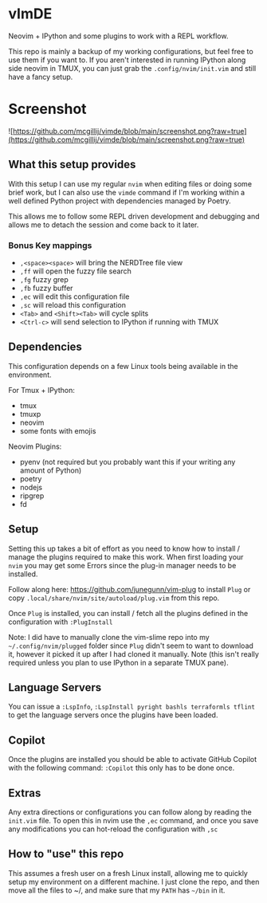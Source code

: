 # vImDE
Neovim + IPython and some plugins to work with a REPL workflow.

This repo is mainly a backup of my working configurations, but feel free to use them if you want to.
If you aren't interested in running IPython along side neovim in TMUX, you can just grab the `.config/nvim/init.vim` and still have a fancy setup.

# Screenshot
![https://github.com/mcgillij/vimde/blob/main/screenshot.png?raw=true](https://github.com/mcgillij/vimde/blob/main/screenshot.png?raw=true)

## What this setup provides
With this setup I can use my regular `nvim` when editing files or doing some brief work, but I can also use the `vimde` command if I'm working within a well defined Python project with dependencies managed by Poetry.

This allows me to follow some REPL driven development and debugging and allows me to detach the session and come back to it later.

### Bonus Key mappings
- `,<space><space>` will bring the NERDTree file view
- `,ff` will open the fuzzy file search
- `,fg` fuzzy grep
- `,fb` fuzzy buffer
- `,ec` will edit this configuration file
- `,sc` will reload this configuration
- `<Tab>` and `<Shift><Tab>` will cycle splits
- `<Ctrl-c>` will send selection to IPython if running with TMUX

## Dependencies

This configuration depends on a few Linux tools being available in the environment.

For Tmux + IPython:
- tmux
- tmuxp
- neovim
- some fonts with emojis

Neovim Plugins:
- pyenv (not required but you probably want this if your writing any amount of Python)
- poetry
- nodejs
- ripgrep
- fd

## Setup
Setting this up takes a bit of effort as you need to know how to install / manage the plugins required to make this work.
When first loading your `nvim` you may get some Errors since the plug-in manager needs to be installed.

Follow along here: https://github.com/junegunn/vim-plug to install `Plug` or copy `.local/share/nvim/site/autoload/plug.vim` from this repo.

Once `Plug` is installed, you can install / fetch all the plugins defined in the configuration with `:PlugInstall`

Note: I did have to manually clone the vim-slime repo into my `~/.config/nvim/plugged` folder since `Plug` didn't seem to want to download it, however it picked it up after I had cloned it manually. Note (this isn't really required unless you plan to use IPython in a separate TMUX pane).

## Language Servers
You can issue a `:LspInfo`, `:LspInstall pyright bashls terraformls tflint` to get the language servers once the plugins have been loaded.

## Copilot
Once the plugins are installed you should be able to activate GitHub Copilot with the following command: `:Copilot` this only has to be done once.

## Extras

Any extra directions or configurations you can follow along by reading the `init.vim` file.
To open this in nvim use the `,ec` command, and once you save any modifications you can hot-reload the configuration with `,sc`

## How to "use" this repo
This assumes a fresh user on a fresh Linux install, allowing me to quickly setup my environment on a different machine. I just clone the repo, and then move all the files to ~/, and make sure that my `PATH` has `~/bin` in it.
